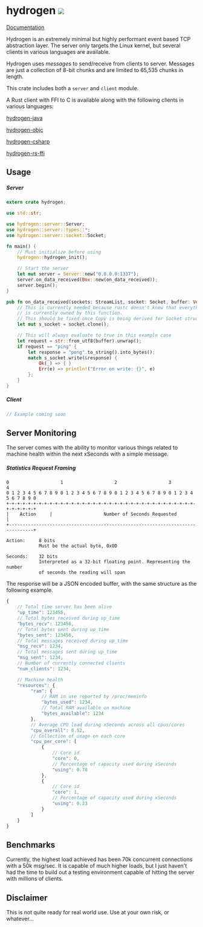 # hydrogen [<img src="https://travis-ci.org/nathansizemore/hydrogen.png?branch=develop">](https://travis-ci.org/nathansizemore/hydrogen)

[Documentation](https://google.com)

Hydrogen is an extremely minimal but highly performant event based TCP
abstraction layer. The server only targets the Linux kernel, but several clients
in various languages are available.

Hydrogen uses _messages_ to send/receive from clients to server. Messages are
just a collection of 8-bit chunks and are limited to 65,535 chunks in length.

This crate includes both a `server` and `client` module.

A Rust client with FFI to C is available along with the following clients in various languages:

[hydrogen-java](https://github.com/nathansizemore/hydrogen-java)

[hydrogen-objc](https://github.com/nathansizemore/hydrogen-objc)

[hydrogen-csharp](https://github.com/nathansizemore/hydrogen-csharp)

[hydrogen-rs-ffi](https://github.com/nathansizemore/hydrogen-rs-ffi)

## Usage

##### Server

~~~rust
extern crate hydrogen;

use std::str;

use hydrogen::server::Server;
use hydrogen::server::types::*;
use hydrogen::server::socket::Socket;

fn main() {
    // Must initialize before using
    hydrogen::hydrogen_init();

    // Start the server
    let mut server = Server::new("0.0.0.0:1337");
    server.on_data_received(Box::new(on_data_received));
    server.begin();
}

pub fn on_data_received(sockets: StreamList, socket: Socket, buffer: Vec<u8>) {
    // This is currently needed because rustc doesn't know that everything here
    // is currently owned by this function.
    // This should be fixed once Copy is being derived for Socket struct
    let mut s_socket = socket.clone();

    // This will always evaluate to true in this example case
    let request = str::from_utf8(buffer).unwrap();
    if request == "ping" {
        let response = "pong".to_string().into_bytes();
        match s_socket.write(&response) {
            Ok(_) => { }
            Err(e) => println!("Error on write: {}", e)
        };
    }
}
~~~

##### Client

~~~rust
// Example coming soon
~~~

## Server Monitoring

The server comes with the ability to monitor various things related to machine
health within the next xSeconds with a simple message.

##### Statistics Request Framing
~~~
0                   1                   2                   3                   4
0 1 2 3 4 5 6 7 8 9 0 1 2 3 4 5 6 7 8 9 0 1 2 3 4 5 6 7 8 9 0 1 2 3 4 5 6 7 8 9 0
+-+-+-+-+-+-+-+-+-+-+-+-+-+-+-+-+-+-+-+-+-+-+-+-+-+-+-+-+-+-+-+-+-+-+-+-+-+-+-+-+
|    Action     |                   Number of Seconds Requested                 |
+-------------------------------------------------------------------------------+

Action:     8 bits
            Must be the actual byte, 0x0D

Seconds:    32 bits
            Interpreted as a 32-bit floating point. Representing the number
            of seconds the reading will span
~~~

The response will be a JSON encoded buffer, with the same structure as the
following example.

~~~javascript
{
    // Total time server has been alive
    "up_time": 123456,
    // Total bytes received during up_time
    "bytes_recv": 123456,
    // Total bytes sent during up_time
    "bytes_sent": 123456,
    // Total messages received during up_time
    "msg_recv": 1234,
    // Total messages sent during up_time
    "msg_sent": 1234,
    // Number of currently connected clients
    "num_clients": 1234,

    // Machine health
    "resources": {
         "ram": {
             // RAM in use reported by /proc/meminfo
             "bytes_used": 1234,
             // Total RAM available on machine
             "bytes_available": 1234
         },
         // Average CPU load during xSeconds across all cpus/cores
         "cpu_overall": 0.52,
         // Collection of usage on each core
         "cpu_per_core": [
             {
                 // Core id
                 "core": 0,
                 // Percentage of capacity used during xSeconds
                 "using": 0.78
             },
             {
                 // Core id
                 "core": 1,
                 // Percentage of capacity used during xSeconds
                 "using": 0.23
             }
         ]
    }
}
~~~

## Benchmarks
Currently, the highest load achieved has been 70k concurrent connections
with a 50k msg/sec. It is capable of much higher loads, but I just haven't had
the time to build out a testing environment capable of hitting the server with
millions of clients.


## Disclaimer
This is not quite ready for real world use. Use at your own risk, or whatever...
